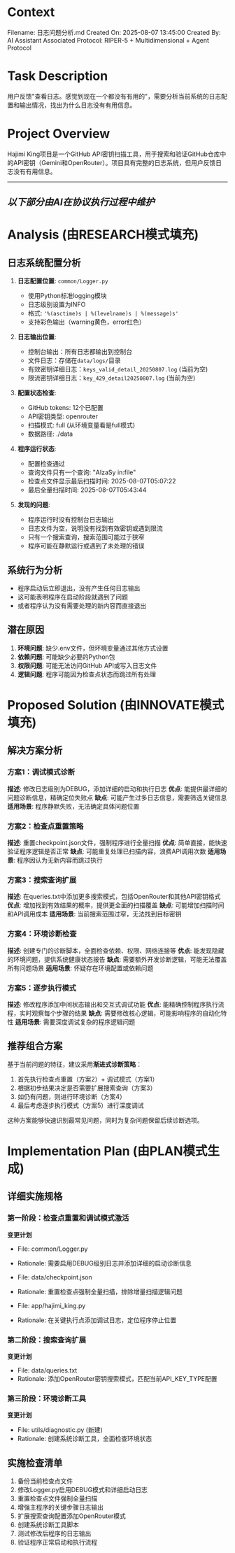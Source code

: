 # Context
Filename: 日志问题分析.md
Created On: 2025-08-07 13:45:00
Created By: AI Assistant
Associated Protocol: RIPER-5 + Multidimensional + Agent Protocol

# Task Description
用户反馈"查看日志。感觉到现在一个都没有有用的"，需要分析当前系统的日志配置和输出情况，找出为什么日志没有有用信息。

# Project Overview
Hajimi King项目是一个GitHub API密钥扫描工具，用于搜索和验证GitHub仓库中的API密钥（Gemini和OpenRouter）。项目具有完整的日志系统，但用户反馈日志没有有用信息。

---
*以下部分由AI在协议执行过程中维护*
---

# Analysis (由RESEARCH模式填充)

## 日志系统配置分析
1. **日志配置位置**: `common/Logger.py`
   - 使用Python标准logging模块
   - 日志级别设置为INFO
   - 格式: `'%(asctime)s | %(levelname)s | %(message)s'`
   - 支持彩色输出（warning黄色，error红色）

2. **日志输出位置**:
   - 控制台输出：所有日志都输出到控制台
   - 文件日志：存储在`data/logs/`目录
   - 有效密钥详细日志：`keys_valid_detail_20250807.log` (当前为空)
   - 限流密钥详细日志：`key_429_detail20250807.log` (当前为空)

3. **配置状态检查**:
   - GitHub tokens: 12个已配置
   - API密钥类型: openrouter
   - 扫描模式: full (从环境变量看是full模式)
   - 数据路径: ./data

4. **程序运行状态**:
   - 配置检查通过
   - 查询文件只有一个查询: "AIzaSy in:file"
   - 检查点文件显示最后扫描时间: 2025-08-07T05:07:22
   - 最后全量扫描时间: 2025-08-07T05:43:44

5. **发现的问题**:
   - 程序运行时没有控制台日志输出
   - 日志文件为空，说明没有找到有效密钥或遇到限流
   - 只有一个搜索查询，搜索范围可能过于狭窄
   - 程序可能在静默运行或遇到了未处理的错误

## 系统行为分析
- 程序启动后立即退出，没有产生任何日志输出
- 这可能表明程序在启动阶段就遇到了问题
- 或者程序认为没有需要处理的新内容而直接退出

## 潜在原因
1. **环境问题**: 缺少.env文件，但环境变量通过其他方式设置
2. **依赖问题**: 可能缺少必要的Python包
3. **权限问题**: 可能无法访问GitHub API或写入日志文件
4. **逻辑问题**: 程序可能因为检查点状态而跳过所有处理

# Proposed Solution (由INNOVATE模式填充)

## 解决方案分析

### 方案1：调试模式诊断
**描述**: 修改日志级别为DEBUG，添加详细的启动和执行日志
**优点**: 能提供最详细的问题诊断信息，精确定位失败点
**缺点**: 可能产生过多日志信息，需要筛选关键信息
**适用场景**: 程序静默失败，无法确定具体问题位置

### 方案2：检查点重置策略
**描述**: 重置checkpoint.json文件，强制程序进行全量扫描
**优点**: 简单直接，能快速验证程序逻辑是否正常
**缺点**: 可能重复处理已扫描内容，浪费API调用次数
**适用场景**: 程序因认为无新内容而跳过执行

### 方案3：搜索查询扩展
**描述**: 在queries.txt中添加更多搜索模式，包括OpenRouter和其他API密钥格式
**优点**: 增加找到有效结果的概率，提供更全面的扫描覆盖
**缺点**: 可能增加扫描时间和API调用成本
**适用场景**: 当前搜索范围过窄，无法找到目标密钥

### 方案4：环境诊断检查
**描述**: 创建专门的诊断脚本，全面检查依赖、权限、网络连接等
**优点**: 能发现隐藏的环境问题，提供系统健康状态报告
**缺点**: 需要额外开发诊断逻辑，可能无法覆盖所有问题场景
**适用场景**: 怀疑存在环境配置或依赖问题

### 方案5：逐步执行模式
**描述**: 修改程序添加中间状态输出和交互式调试功能
**优点**: 能精确控制程序执行流程，实时观察每个步骤的结果
**缺点**: 需要修改核心逻辑，可能影响程序的自动化特性
**适用场景**: 需要深度调试复杂的程序逻辑问题

## 推荐组合方案
基于当前问题的特征，建议采用**渐进式诊断策略**：
1. 首先执行检查点重置（方案2）+ 调试模式（方案1）
2. 根据初步结果决定是否需要扩展搜索查询（方案3）
3. 如仍有问题，则进行环境诊断（方案4）
4. 最后考虑逐步执行模式（方案5）进行深度调试

这种方案能够快速识别最常见问题，同时为复杂问题保留后续诊断选项。

# Implementation Plan (由PLAN模式生成)

## 详细实施规格

### 第一阶段：检查点重置和调试模式激活

**变更计划**
- File: common/Logger.py
- Rationale: 需要启用DEBUG级别日志并添加详细的启动诊断信息

- File: data/checkpoint.json  
- Rationale: 重置检查点强制全量扫描，排除增量扫描逻辑问题

- File: app/hajimi_king.py
- Rationale: 在关键执行点添加调试日志，定位程序停止位置

### 第二阶段：搜索查询扩展

**变更计划**
- File: data/queries.txt
- Rationale: 添加OpenRouter密钥搜索模式，匹配当前API_KEY_TYPE配置

### 第三阶段：环境诊断工具

**变更计划**  
- File: utils/diagnostic.py (新建)
- Rationale: 创建系统诊断工具，全面检查环境状态

## 实施检查清单

1. 备份当前检查点文件
2. 修改Logger.py启用DEBUG模式和详细启动日志
3. 重置检查点文件强制全量扫描
4. 增强主程序的关键步骤日志输出
5. 扩展搜索查询配置添加OpenRouter模式
6. 创建系统诊断工具脚本
7. 测试修改后程序的日志输出
8. 验证程序正常启动和执行流程

